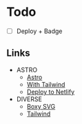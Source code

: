 # Todo

- [ ] Deploy + Badge

## Links

- ASTRO
  - [Astro](https://astro.build/)
  - [With Tailwind](https://github.com/withastro/astro/tree/latest/examples/with-tailwindcss)
  - [Deploy to Netlify](https://docs.astro.build/en/guides/deploy/netlify/)
- DIVERSE  
  - [Boxy SVG](https://boxy-svg.com/)
  - [Tailwind](https://tailwindcss.com/)
